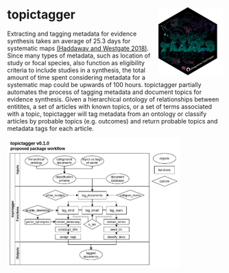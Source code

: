 topictagger <img src="./img/topictagger_hex.png" align="right" width="30%" height="30%" />
==================

Extracting and tagging metadata for evidence synthesis takes an average of 25.3 days for systematic maps [(Haddaway and Westgate 2018)](https://doi.org/10.1111/cobi.13231). Since many types of metadata, such as location of study or focal species, also function as eligibility criteria to include studies in a synthesis, the total amount of time spent considering metadata for a systematic map could be upwards of 100 hours. topictagger partially automates the process of tagging metadata and document topics for evidence synthesis. Given a hierarchical ontology of relationships between entitites, a set of articles with known topics, or a set of terms associated with a topic, topictagger will tag metadata from an ontology or classify articles by probable topics (e.g. outcomes) and return probable topics and metadata tags for each article. 

<img src="./img/topictagger_workflow.png" align="left" width="80%" height="80%" />